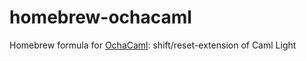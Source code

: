 # homebrew-ochacaml
Homebrew formula for [OchaCaml](http://www.is.ocha.ac.jp/~asai/OchaCaml/):
shift/reset-extension of Caml Light
